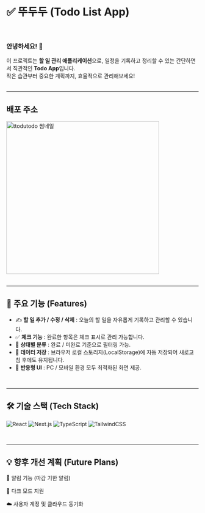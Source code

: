 # ✅ 뚜두두 (Todo List App)

<br/>

### 안녕하세요! 👋  
이 프로젝트는 **할 일 관리 애플리케이션**으로, 일정을 기록하고 정리할 수 있는 간단하면서 직관적인 **Todo App**입니다.  
작은 습관부터 중요한 계획까지, 효율적으로 관리해보세요!
<br/>
<br/>

---

## 배포 주소
<a href="https://ttodutodo.vercel.app/">
  <img src="https://todo-app-rose-tau.vercel.app/openGraph.png" alt="ttodutodo 썸네일" width="400px" />
</a>

<br/>
<br/>

---

## 🚀 주요 기능 (Features)

- ✍️ **할 일 추가 / 수정 / 삭제** : 오늘의 할 일을 자유롭게 기록하고 관리할 수 있습니다.  
- ✅ **체크 기능** : 완료한 항목은 체크 표시로 관리 가능합니다.  
- 📅 **상태별 분류** : 완료 / 미완료 기준으로 필터링 가능.  
- 💾 **데이터 저장** : 브라우저 로컬 스토리지(LocalStorage)에 자동 저장되어 새로고침 후에도 유지됩니다.  
- 📱 **반응형 UI** : PC / 모바일 환경 모두 최적화된 화면 제공.  

<br/>

---

## 🛠️ 기술 스택 (Tech Stack)

![React](https://img.shields.io/badge/React-61DAFB?style=for-the-badge&logo=react&logoColor=black)
![Next.js](https://img.shields.io/badge/Next.js-000000?style=for-the-badge&logo=nextdotjs&logoColor=white)
![TypeScript](https://img.shields.io/badge/TypeScript-3178C6?style=for-the-badge&logo=typescript&logoColor=white)
![TailwindCSS](https://img.shields.io/badge/Tailwind_CSS-38B2AC?style=for-the-badge&logo=tailwind-css&logoColor=white)

<br/>

---

## 💡 향후 개선 계획 (Future Plans)

🔔 알림 기능 (마감 기한 알림)

🌙 다크 모드 지원

☁️ 사용자 계정 및 클라우드 동기화

